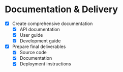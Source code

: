 # Documentation & Delivery
- [x] Create comprehensive documentation
  - [x] API documentation
  - [x] User guide
  - [x] Development guide
- [x] Prepare final deliverables
  - [x] Source code
  - [x] Documentation
  - [x] Deployment instructions
